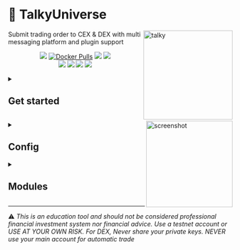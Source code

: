 # 🗿 TalkyUniverse

<img src="https://i.imgur.com/Q7iDDyB.jpg" align="right"
     alt="talky" width="200" height="200">
<div align="left">



Submit trading order to CEX & DEX with multi messaging platform and plugin support

<p align="center">
<a href="https://github.com/mraniki/tt/"><img src="https://img.shields.io/badge/github-%23121011.svg?style=for-the-badge&logo=github&logoColor=white"></a>
<a href="https://hub.docker.com/r/mraniki/tt"><img alt="Docker Pulls" src="https://img.shields.io/docker/pulls/mraniki/tt?style=for-the-badge"></a>
<a href="https://github.com/mraniki/tt/"><img src="https://img.shields.io/github/stars/mraniki/tt?style=for-the-badge"></a>
<a href="https://github.com/mraniki/tt/issues"><img src="https://img.shields.io/github/issues/mraniki/tt?style=for-the-badge"></a><br>
<a href="https://talkytrader.github.io/wiki/"><img src="https://img.shields.io/badge/Wiki-%23000000.svg?style=for-the-badge&logo=wikipedia&logoColor=white"></a>
<a href="https://discord.gg/gMNERs5M9"><img src="https://img.shields.io/badge/Discord-%235865F2.svg?style=for-the-badge&logo=discord&logoColor=white"></a>
<a href="https://t.me/TTTalkyTraderChat/1"><img src="https://img.shields.io/badge/Telegram-2CA5E0?style=for-the-badge&logo=telegram&logoColor=white"></a>
<a href="https://coindrop.to/mraniki"><img src="https://img.shields.io/badge/CoinDrop-000?style=for-the-badge&logo=buymeacoffee&logoColor=white"></a>

</p>


</div>

<details close>
<summary><h2>Get started</h2></summary>

<ol>

<li>Create your channel/room and your platform bot</li>

- Telegram via <a href="https://core.telegram.org/bots/tutorial">Telegram @BotFather</a> and [create an API key](https://docs.telethon.dev/en/stable/basic/signing-in.html) 
- Discord via [Discord Dev portal](https://discord.com/developers/docs/intro)
- Matrix via [Matrix.org](https://turt2live.github.io/matrix-bot-sdk/index.html)

<li>Get your    
- DEX wallet address and private key
- CEX API Keys supported by [CCXT](https://github.com/ccxt/ccxt) or
</li>

<li>Create your config file settings.toml or use  <a href="https://github.com/talkytrader/wiki/blob/main/README.md#config">env variable</a></li>
https://github.com/talkytrader/wiki/blob/7b9a1caf49e92ae481a5d8401d782df7c1e21774/example_settings.toml#L2-L50

<li>Deploy via:
    
- docker 
          `docker pull mraniki/tt:latest` or `docker pull ghcr.io/mraniki/tt:latest`
- locally 
          `git clone https://github.com/mraniki/tt:main` && `pip install -r requirements.txt` 
</li>

<li>Start your container or if deployed locally use `python3 bot.py` to start</li>
<li>try it now<br>
<a href="https://app.koyeb.com/deploy?type=docker&image=docker.io/mraniki/tt&name=tt-demo"><img src="https://img.shields.io/badge/Deploy%20on%20Koyeb-blue?style=for-the-badge&logo=koyeb"></a></li>

</ol>

</details>


<img align="right" width="194" alt="screenshot" 
     src="https://github.com/mraniki/tt/assets/8766259/14cb1653-f6b4-44e7-b07c-d930060c7363">



<details close>
<summary><h2>Config</h2></summary>

https://github.com/talkytrader/wiki/blob/c9d39101f7f74233f6e7d756790373fbc2251a63/.env.example#L1-L114

</details>


<details close>
<summary><h2>Modules</h2></summary>

<h3>Talky</h3>
  
<a href="https://talkyuniverse.readthedocs.io/projects/talky/">Submit trading order to CEX & DEX with multi messaging platform and plugin support</a>

<h3>FindMyOrder</h3>

<a href="https://talkyuniverse.readthedocs.io/projects/fyndmyorder/">Find that order</a>

<h3>DXSP</h3>

<a href="https://talkyuniverse.readthedocs.io/projects/dxsp/">Swap made easy</a>

<h3>IamListening</h3>

Build a chat listener bot
<a href="https://talkyuniverse.readthedocs.io/projects/iamlistening/">Find that order</a>

<h3>TalkyTrend</h3>

<a href="https://talkyuniverse.readthedocs.io/projects/talkytrend/">Get the trend</a>

</details>


<HR>
⚠️ <em>This is an education tool and should not be considered professional financial investment system nor financial advice. Use a testnet account or USE AT YOUR OWN RISK. For DEX, Never share your private keys. NEVER use your main account for automatic trade</em>

